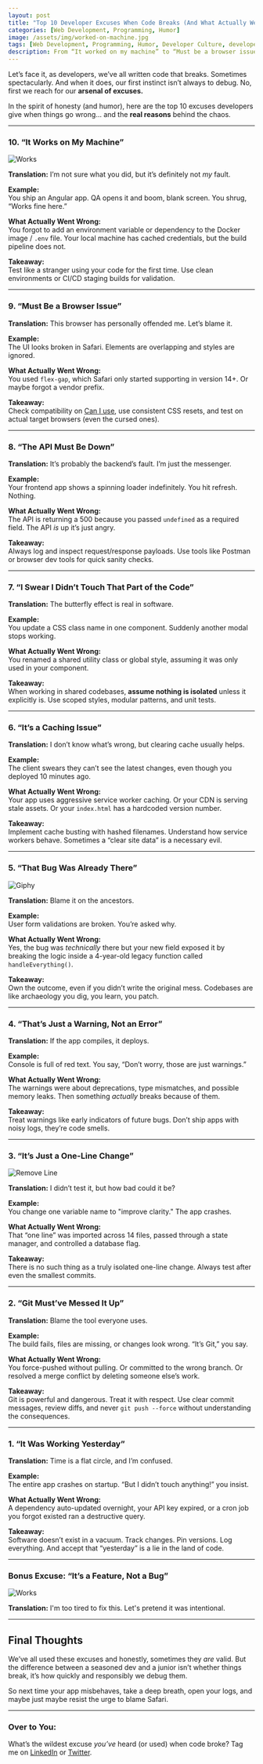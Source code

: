 ```yaml
---
layout: post
title: "Top 10 Developer Excuses When Code Breaks (And What Actually Went Wrong)"
categories: [Web Development, Programming, Humor]
image: /assets/img/worked-on-machine.jpg
tags: [Web Development, Programming, Humor, Developer Culture, developer excuses, code breaks reasons, funny developer excuses]
description: From “It worked on my machine” to “Must be a browser issue”, explore the funniest (and most common) developer excuses when things go sideways, plus what really went wrong.
---
```



Let’s face it, as developers, we’ve all written code that breaks. Sometimes spectacularly. And when it does, our first instinct isn’t always to debug. No, first we reach for our **arsenal of excuses.**

In the spirit of honesty (and humor), here are the top 10 excuses developers give when things go wrong… and the **real reasons** behind the chaos.

---

### 10. “It Works on My Machine”

![Works]({{site.baseurl}}/assets/img/gifs/dev.gif)

**Translation:** I’m not sure what you did, but it’s definitely not *my* fault.

**Example:**  
You ship an Angular app. QA opens it and boom, blank screen. You shrug, “Works fine here.”

**What Actually Went Wrong:**  
You forgot to add an environment variable or dependency to the Docker image / `.env` file. Your local machine has cached credentials, but the build pipeline does not. 

**Takeaway:**  
Test like a stranger using your code for the first time. Use clean environments or CI/CD staging builds for validation.

---

### 9. “Must Be a Browser Issue”

**Translation:** This browser has personally offended me. Let’s blame it.

**Example:**  
The UI looks broken in Safari. Elements are overlapping and styles are ignored.

**What Actually Went Wrong:**  
You used `flex-gap`, which Safari only started supporting in version 14+. Or maybe forgot a vendor prefix.

**Takeaway:**  
Check compatibility on [Can I use](https://caniuse.com/), use consistent CSS resets, and test on actual target browsers (even the cursed ones).

---

### 8. “The API Must Be Down”

**Translation:** It’s probably the backend’s fault. I’m just the messenger.

**Example:**  
Your frontend app shows a spinning loader indefinitely. You hit refresh. Nothing.

**What Actually Went Wrong:**  
The API is returning a 500 because you passed `undefined` as a required field. The API *is* up it’s just angry.

**Takeaway:**  
Always log and inspect request/response payloads. Use tools like Postman or browser dev tools for quick sanity checks.

---

### 7. “I Swear I Didn’t Touch That Part of the Code”

**Translation:** The butterfly effect is real in software.

**Example:**  
You update a CSS class name in one component. Suddenly another modal stops working.

**What Actually Went Wrong:**  
You renamed a shared utility class or global style, assuming it was only used in your component.

**Takeaway:**  
When working in shared codebases, **assume nothing is isolated** unless it explicitly is. Use scoped styles, modular patterns, and unit tests.

---

### 6. “It’s a Caching Issue”

**Translation:** I don’t know what’s wrong, but clearing cache usually helps.

**Example:**  
The client swears they can’t see the latest changes, even though you deployed 10 minutes ago.

**What Actually Went Wrong:**  
Your app uses aggressive service worker caching. Or your CDN is serving stale assets. Or your `index.html` has a hardcoded version number.

**Takeaway:**  
Implement cache busting with hashed filenames. Understand how service workers behave. Sometimes a “clear site data” is a necessary evil.

---

### 5. “That Bug Was Already There”

![Giphy]({{site.baseurl}}/assets/img/gifs/giphy.gif)

**Translation:** Blame it on the ancestors.

**Example:**  
User form validations are broken. You’re asked why.

**What Actually Went Wrong:**  
Yes, the bug was *technically* there but your new field exposed it by breaking the logic inside a 4-year-old legacy function called `handleEverything()`.

**Takeaway:**  
Own the outcome, even if you didn’t write the original mess. Codebases are like archaeology you dig, you learn, you patch.

---

### 4. “That’s Just a Warning, Not an Error”

**Translation:** If the app compiles, it deploys.

**Example:**  
Console is full of red text. You say, “Don’t worry, those are just warnings.”

**What Actually Went Wrong:**  
The warnings were about deprecations, type mismatches, and possible memory leaks. Then something *actually* breaks because of them.

**Takeaway:**  
Treat warnings like early indicators of future bugs. Don’t ship apps with noisy logs, they’re code smells.

---

### 3. “It’s Just a One-Line Change”

![Remove Line]({{site.baseurl}}/assets/img/gifs/remove-line.gif)

**Translation:** I didn’t test it, but how bad could it be?

**Example:**  
You change one variable name to "improve clarity." The app crashes.

**What Actually Went Wrong:**  
That “one line” was imported across 14 files, passed through a state manager, and controlled a database flag.

**Takeaway:**  
There is no such thing as a truly isolated one-line change. Always test after even the smallest commits.

---

### 2. “Git Must’ve Messed It Up”

**Translation:** Blame the tool everyone uses.

**Example:**  
The build fails, files are missing, or changes look wrong. “It’s Git,” you say.

**What Actually Went Wrong:**  
You force-pushed without pulling. Or committed to the wrong branch. Or resolved a merge conflict by deleting someone else’s work.

**Takeaway:**  
Git is powerful and dangerous. Treat it with respect. Use clear commit messages, review diffs, and never `git push --force` without understanding the consequences.

---

### 1. “It Was Working Yesterday”

**Translation:** Time is a flat circle, and I’m confused.

**Example:**  
The entire app crashes on startup. “But I didn’t touch anything!” you insist.

**What Actually Went Wrong:**  
A dependency auto-updated overnight, your API key expired, or a cron job you forgot existed ran a destructive query.

**Takeaway:**  
Software doesn’t exist in a vacuum. Track changes. Pin versions. Log everything. And accept that “yesterday” is a lie in the land of code.

---

### Bonus Excuse: “It’s a Feature, Not a Bug”

![Works]({{site.baseurl}}/assets/img/gifs/works.gif)

**Translation:** I'm too tired to fix this. Let's pretend it was intentional.

---

## Final Thoughts

We’ve all used these excuses and honestly, sometimes they *are* valid. But the difference between a seasoned dev and a junior isn’t whether things break, it’s how quickly and responsibly we debug them.

So next time your app misbehaves, take a deep breath, open your logs, and maybe just maybe resist the urge to blame Safari. 

---

### Over to You:

What’s the wildest excuse *you’ve* heard (or used) when code broke? Tag me on [LinkedIn](https://www.linkedin.com/in/billy-okeyo) or [Twitter](https://twitter.com/Billy_de_cartel).

